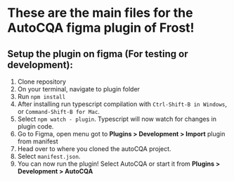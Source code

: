 # These are the main files for the AutoCQA figma plugin of Frost!

## Setup the plugin on figma (For testing or development):

1. Clone repository
2. On your terminal, navigate to plugin folder
3. Run  `npm install`
4. After installing run typescript compilation with `Ctrl-Shift-B in Windows`, or `Command-Shift-B for Mac`.
5. Select `npm watch - plugin`. Typescript will now watch for changes in plugin code.
6. Go to Figma, open menu got to **Plugins > Development > Import** plugin from manifest
7. Head over to where you cloned the autoCQA project.
8. Select `manifest.json`.
9. You can now run the plugin! Select AutoCQA or start it from **Plugins > Development > AutoCQA**
